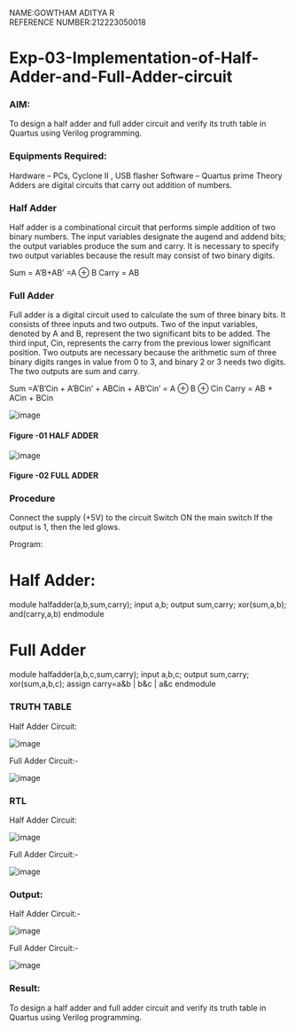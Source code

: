 NAME:GOWTHAM ADITYA R<br>
REFERENCE NUMBER:212223050018

# Exp-03-Implementation-of-Half-Adder-and-Full-Adder-circuit

### AIM:
To design a half adder and full adder circuit and verify its truth table in Quartus using Verilog programming.

### Equipments Required:
Hardware – PCs, Cyclone II , USB flasher
Software – Quartus prime
Theory
Adders are digital circuits that carry out addition of numbers.

### Half Adder
Half adder is a combinational circuit that performs simple addition of two binary numbers. The input variables designate the augend and addend bits; the output variables produce the sum and carry. It is necessary to specify two output variables because the result may consist of two binary digits.

Sum = A’B+AB’ =A ⊕ B Carry = AB

### Full Adder
Full adder is a digital circuit used to calculate the sum of three binary bits. It consists of three inputs and two outputs. Two of the input variables, denoted by A and B, represent the two significant bits to be added. The third input, Cin, represents the carry from the previous lower significant position. Two outputs are necessary because the arithmetic sum of three binary digits ranges in value from 0 to 3, and binary 2 or 3 needs two digits. The two outputs are sum and carry.

Sum =A’B’Cin + A’BCin’ + ABCin + AB’Cin’ = A ⊕ B ⊕ Cin Carry = AB + ACin + BCin

![image](https://github.com/gowtham0777/Exp-02-Implementation-of-Half-Adder-and-Full-Adder-circuit/assets/152005396/2e2b2d70-6cd9-44e5-995c-5ddfe453890d)

#### Figure -01 HALF ADDER 

![image](https://github.com/gowtham0777/Exp-02-Implementation-of-Half-Adder-and-Full-Adder-circuit/assets/152005396/51a64acf-51e7-45b1-bd53-3dab07b90797)

#### Figure -02 FULL ADDER 

### Procedure

Connect the supply (+5V) to the circuit
Switch ON the main switch
If the output is 1, then the led glows. 

Program:
# Half Adder:


module halfadder(a,b,sum,carry);
input a,b;
output sum,carry;
xor(sum,a,b);
and(carry,a,b)
endmodule



# Full Adder


module halfadder(a,b,c,sum,carry);
input a,b,c;
output sum,carry;
xor(sum,a,b,c);
assign carry=a&b | b&c | a&c
endmodule



### TRUTH TABLE 
Half Adder Circuit:

![image](https://github.com/gowtham0777/Exp-02-Implementation-of-Half-Adder-and-Full-Adder-circuit/assets/152005396/c5adea7a-d65a-4915-9aa3-3e570b1b0092)

Full Adder Circuit:-

![image](https://github.com/gowtham0777/Exp-02-Implementation-of-Half-Adder-and-Full-Adder-circuit/assets/152005396/da436396-ccd5-4e92-9dc2-0409aca2edb6)

### RTL
Half Adder Circuit:

![image](https://github.com/gowtham0777/Exp-02-Implementation-of-Half-Adder-and-Full-Adder-circuit/assets/152005396/cb7497f2-cd09-4be8-b5c1-0e24e6b7f3f4)

Full Adder Circuit:-

![image](https://github.com/Srikaran077/Exp-02-Implementation-of-Half-Adder-and-Full-Adder-circuit/assets/151993143/7e5d8d1d-f3c2-4f9a-a3cb-871f6d97443b)

### Output:
Half Adder Circuit:-

![image](https://github.com/gowtham0777/Exp-02-Implementation-of-Half-Adder-and-Full-Adder-circuit/assets/152005396/216d5d27-8c80-4e2d-a425-9417f61cc752)

Full Adder Circuit:-

![image](https://github.com/gowtham0777/Exp-02-Implementation-of-Half-Adder-and-Full-Adder-circuit/assets/152005396/6e60c24e-756f-4a05-ae3c-15ca70c8eace)

### Result:
To design a half adder and full adder circuit and verify its truth table in Quartus using Verilog programming.
